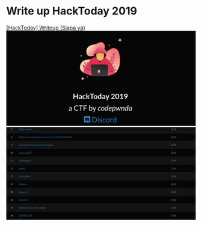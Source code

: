 # Write up HackToday 2019
[[HackToday] Writeup (Siapa ya)]()
<img src="hacktoday.png">
<img src="score.png">
